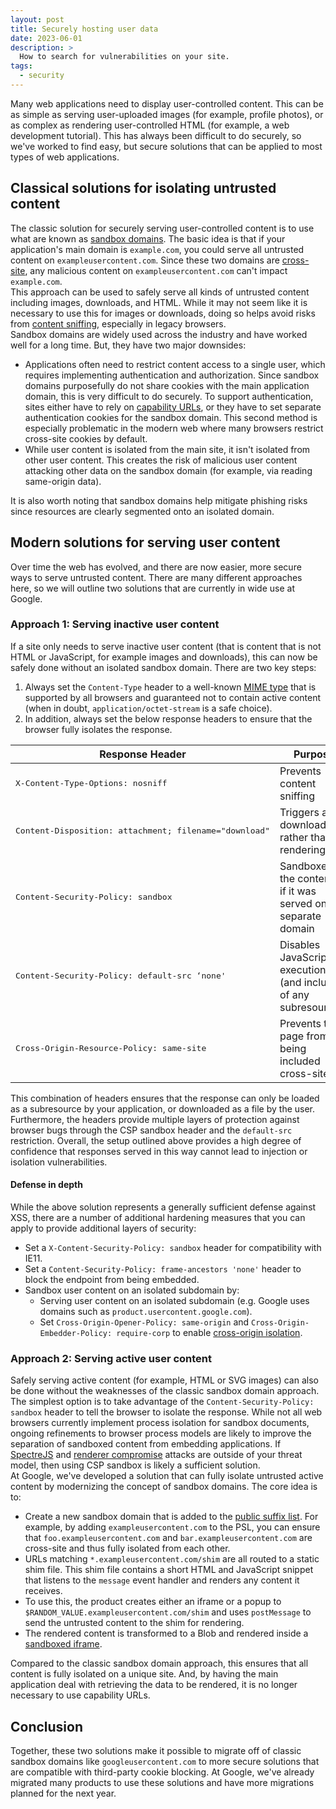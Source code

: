 ```yaml
---
layout: post
title: Securely hosting user data
date: 2023-06-01
description: >
  How to search for vulnerabilities on your site.
tags:
  - security
---
```


Many web applications need to display user-controlled content. This can be as simple as serving user-uploaded images (for example, profile photos), or as complex as rendering user-controlled HTML (for example, a web development tutorial). This has always been difficult to do securely, so we've worked to find easy, but secure solutions that can be applied to most types of web applications.

## Classical solutions for isolating untrusted content

The classic solution for securely serving user-controlled content is to use what are known as [sandbox domains](https://security.googleblog.com/2012/08/content-hosting-for-modern-web.html). The basic idea is that if your application's main domain is `example.com`, you could serve all untrusted content on `exampleusercontent.com`. Since these two domains are [cross-site](/same-site-same-origin), any malicious content on `exampleusercontent.com` can't impact `example.com`.  
This approach can be used to safely serve all kinds of untrusted content including images, downloads, and HTML. While it may not seem like it is necessary to use this for images or downloads, doing so helps avoid risks from [content sniffing](https://en.wikipedia.org/wiki/Content_sniffing), especially in legacy browsers.  
Sandbox domains are widely used across the industry and have worked well for a long time. But, they have two major downsides:

- Applications often need to restrict content access to a single user, which requires implementing authentication and authorization. Since sandbox domains purposefully do not share cookies with the main application domain, this is very difficult to do securely. To support authentication, sites either have to rely on [capability URLs](https://www.w3.org/TR/capability-urls), or they have to set separate authentication cookies for the sandbox domain. This second method is especially problematic in the modern web where many browsers restrict cross-site cookies by default.
- While user content is isolated from the main site, it isn't isolated from other user content. This creates the risk of malicious user content attacking other data on the sandbox domain (for example, via reading same-origin data).

It is also worth noting that sandbox domains help mitigate phishing risks since resources are clearly segmented onto an isolated domain.

## Modern solutions for serving user content

Over time the web has evolved, and there are now easier, more secure ways to serve untrusted content. There are many different approaches here, so we will outline two solutions that are currently in wide use at Google.

### Approach 1: Serving inactive user content

If a site only needs to serve inactive user content (that is content that is not HTML or JavaScript, for example images and downloads), this can now be safely done without an isolated sandbox domain. There are two key steps:

1. Always set the `Content-Type` header to a well-known [MIME type](https://developer.mozilla.org/docs/Web/HTTP/Basics_of_HTTP/MIME_types) that is supported by all browsers and guaranteed not to contain active content (when in doubt, `application/octet-stream` is a safe choice).
1. In addition, always set the below response headers to ensure that the browser fully isolates the response.

<table>
  <thead>
    <tr>
      <th><strong>Response Header</strong></th>
      <th><strong>Purpose</strong></th>
    </tr>
  </thead>
  <tbody>
    <tr>
      <td><p><pre>
X-Content-Type-Options: nosniff
</pre></p></td>
      <td>Prevents content sniffing</td>
    </tr>
    <tr>
      <td><p><pre>
Content-Disposition: attachment; filename="download"
</pre></p></td>
      <td>Triggers a download rather than rendering</td>
    </tr>
    <tr>
      <td><p><pre>
Content-Security-Policy: sandbox
</pre></p></td>
      <td>Sandboxes the content as if it was served on a separate domain</td>
    </tr>
    <tr>
      <td><p><pre>
Content-Security-Policy: default-src ‘none'
</pre></p></td>
      <td>Disables JavaScript execution (and inclusion of any subresources)</td>
    </tr>
    <tr>
      <td><p><pre>
Cross-Origin-Resource-Policy: same-site
</pre></p></td>
      <td>Prevents the page from being included cross-site</td>
    </tr>
  </tbody>
</table>

This combination of headers ensures that the response can only be loaded as a subresource by your application, or downloaded as a file by the user. Furthermore, the headers provide multiple layers of protection against browser bugs through the CSP sandbox header and the `default-src` restriction. Overall, the setup outlined above provides a high degree of confidence that responses served in this way cannot lead to injection or isolation vulnerabilities.

#### Defense in depth

While the above solution represents a generally sufficient defense against XSS, there are a number of additional hardening measures that you can apply to provide additional layers of security:

-  Set a `X-Content-Security-Policy: sandbox` header for compatibility with IE11.
-  Set a `Content-Security-Policy: frame-ancestors 'none'` header to block the endpoint from being embedded.
-  Sandbox user content on an isolated subdomain by:
    -  Serving user content on an isolated subdomain (e.g. Google uses domains such as `product.usercontent.google.com`).
    -  Set `Cross-Origin-Opener-Policy: same-origin` and `Cross-Origin-Embedder-Policy: require-corp` to enable [cross-origin isolation](/coop-coep).

### Approach 2: Serving active user content

Safely serving active content (for example, HTML or SVG images) can also be done without the weaknesses of the classic sandbox domain approach.  
The simplest option is to take advantage of the `Content-Security-Policy: sandbox` header to tell the browser to isolate the response. While not all web browsers currently implement process isolation for sandbox documents, ongoing refinements to browser process models are likely to improve the separation of sandboxed content from embedding applications. If [SpectreJS](https://security.googleblog.com/2021/03/a-spectre-proof-of-concept-for-spectre.html) and [renderer compromise](https://chromium.googlesource.com/chromium/src/+/master/docs/security/compromised-renderers.md) attacks are outside of your threat model, then using CSP sandbox is likely a sufficient solution.  
At Google, we've developed a solution that can fully isolate untrusted active content by modernizing the concept of sandbox domains. The core idea is to:

- Create a new sandbox domain that is added to the [public suffix list](https://publicsuffix.org/). For example, by adding `exampleusercontent.com` to the PSL, you can ensure that `foo.exampleusercontent.com` and `bar.exampleusercontent.com` are cross-site and thus fully isolated from each other.
- URLs matching `*.exampleusercontent.com/shim` are all routed to a static shim file. This shim file contains a short HTML and JavaScript snippet that listens to the `message` event handler and renders any content it receives.
- To use this, the product creates either an iframe or a popup to `$RANDOM_VALUE.exampleusercontent.com/shim` and uses `postMessage` to send the untrusted content to the shim for rendering.
- The rendered content is transformed to a Blob and rendered inside a [sandboxed iframe](https://developer.mozilla.org/docs/Web/HTML/Element/iframe#attr-sandbox).

Compared to the classic sandbox domain approach, this ensures that all content is fully isolated on a unique site. And, by having the main application deal with retrieving the data to be rendered, it is no longer necessary to use capability URLs.

## Conclusion

Together, these two solutions make it possible to migrate off of classic sandbox domains like `googleusercontent.com` to more secure solutions that are compatible with third-party cookie blocking. At Google, we've already migrated many products to use these solutions and have more migrations planned for the next year. 